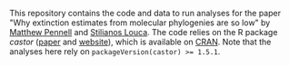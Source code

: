 This repository contains the code and data to run analyses for the paper "Why extinction estimates from molecular phylogenies are so low" by [Matthew Pennell](https://www.zoology.ubc.ca/person/matthew-pennell) and [Stilianos Louca](http://www.loucalab.com/). The code relies on the R package *castor* ([paper](https://academic.oup.com/bioinformatics/article/34/6/1053/4582279) and [website](http://www.loucalab.com/lib/php/index.php?section=Software&page=../../SECTION_Software/MODULE_Software/CLASS_Software/UNIT_castor/page.php)), which is available on [CRAN](https://cran.r-project.org/web/packages/castor/index.html). Note that the analyses here rely on `packageVersion(castor) >= 1.5.1`.


